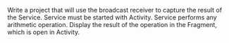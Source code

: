 Write a project that will use the broadcast receiver to capture the result of the Service.
Service must be started with Activity. Service performs any arithmetic operation.
Display the result of the operation in the Fragment, which is open in Activity.
